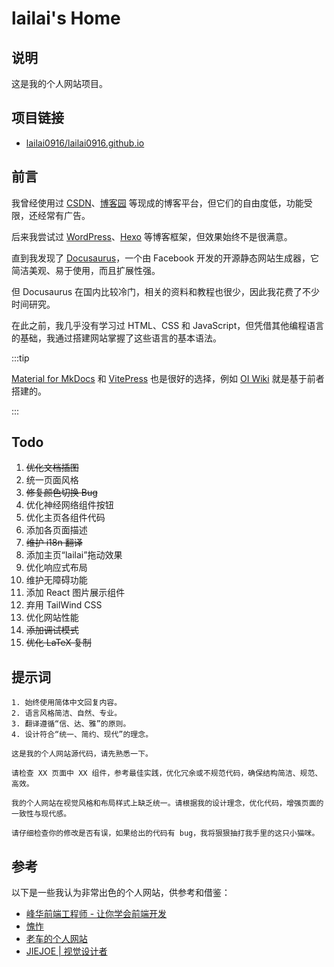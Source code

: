 # lailai's Home

## 说明

这是我的个人网站项目。

## 项目链接

- [lailai0916/lailai0916.github.io](https://github.com/lailai0916/lailai0916.github.io)

## 前言

我曾经使用过 [CSDN](https://www.csdn.net)、[博客园](https://www.cnblogs.com) 等现成的博客平台，但它们的自由度低，功能受限，还经常有广告。

后来我尝试过 [WordPress](https://wordpress.org)、[Hexo](https://hexo.io) 等博客框架，但效果始终不是很满意。

直到我发现了 [Docusaurus](https://docusaurus.io)，一个由 Facebook 开发的开源静态网站生成器，它简洁美观、易于使用，而且扩展性强。

但 Docusaurus 在国内比较冷门，相关的资料和教程也很少，因此我花费了不少时间研究。

在此之前，我几乎没有学习过 HTML、CSS 和 JavaScript，但凭借其他编程语言的基础，我通过搭建网站掌握了这些语言的基本语法。

:::tip

[Material for MkDocs](https://squidfunk.github.io/mkdocs-material/) 和 [VitePress](https://vitepress.dev) 也是很好的选择，例如 [OI Wiki](https://oi-wiki.org) 就是基于前者搭建的。

:::

## Todo

1. ~~优化文档插图~~
2. 统一页面风格
3. ~~修复颜色切换 Bug~~
4. 优化神经网络组件按钮
5. 优化主页各组件代码
6. 添加各页面描述
7. ~~维护 i18n 翻译~~
8. 添加主页“lailai”拖动效果
9. 优化响应式布局
10. 维护无障碍功能
11. 添加 React 图片展示组件
12. 弃用 TailWind CSS
13. 优化网站性能
14. ~~添加调试模式~~
15. ~~优化 LaTeX 复制~~

## 提示词

```text title="通用"
1. 始终使用简体中文回复内容。
2. 语言风格简洁、自然、专业。
3. 翻译遵循“信、达、雅”的原则。
4. 设计符合“统一、简约、现代”的理念。
```

```text title="初始化"
这是我的个人网站源代码，请先熟悉一下。
```

```text title="代码优化"
请检查 XX 页面中 XX 组件，参考最佳实践，优化冗余或不规范代码，确保结构简洁、规范、高效。
```

```text title="设计优化"
我的个人网站在视觉风格和布局样式上缺乏统一。请根据我的设计理念，优化代码，增强页面的一致性与现代感。
```

```text title="修改检查"
请仔细检查你的修改是否有误，如果给出的代码有 bug，我将狠狠抽打我手里的这只小猫咪。
```

## 参考

以下是一些我认为非常出色的个人网站，供参考和借鉴：

- [峰华前端工程师 - 让你学会前端开发](https://zxuqian.cn)
- [愧怍](https://kuizuo.cn)
- [老车的个人网站](https://cheyujie.art)
- [JIEJOE | 视觉设计者](https://www.jiejoe.com)

